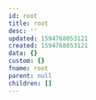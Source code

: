 ```yaml
---
id: root
title: root
desc: ''
updated: 1594768053121
created: 1594768053121
data: {}
custom: {}
fname: root
parent: null
children: []
---
```


